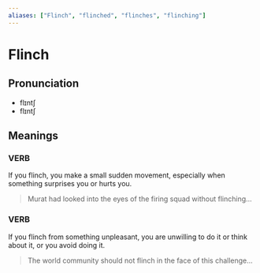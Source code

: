 ```yaml
---
aliases: ["Flinch", "flinched", "flinches", "flinching"]
---
```


# Flinch

## Pronunciation

- flɪntʃ
- flɪntʃ

## Meanings

### VERB

If you flinch, you make a small sudden movement, especially when something surprises you or hurts you.  

> Murat had looked into the eyes of the firing squad without flinching...

### VERB

If you flinch from something unpleasant, you are unwilling to do it or think about it, or you avoid doing it.  

> The world community should not flinch in the face of this challenge...



## 


